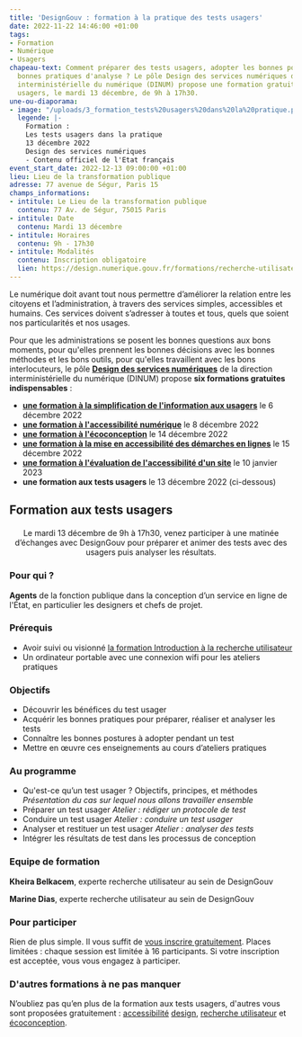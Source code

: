 ```yaml
---
title: 'DesignGouv : formation à la pratique des tests usagers'
date: 2022-11-22 14:46:00 +01:00
tags:
- Formation
- Numérique
- Usagers
chapeau-text: Comment préparer des tests usagers, adopter les bonnes postures et les
  bonnes pratiques d'analyse ? Le pôle Design des services numériques de la direction
  interministérielle du numérique (DINUM) propose une formation gratuite aux tests
  usagers, le mardi 13 décembre, de 9h à 17h30.
une-ou-diaporama:
- image: "/uploads/3_formation_tests%20usagers%20dans%20la%20pratique.png"
  legende: |-
    Formation :
    Les tests usagers dans la pratique
    13 décembre 2022
    Design des services numériques
    - Contenu officiel de l'Etat français
event_start_date: 2022-12-13 09:00:00 +01:00
lieu: Lieu de la transformation publique
adresse: 77 avenue de Ségur, Paris 15
champs_informations:
- intitule: Le Lieu de la transformation publique
  contenu: 77 Av. de Ségur, 75015 Paris
- intitule: Date
  contenu: Mardi 13 décembre
- intitule: Horaires
  contenu: 9h - 17h30
- intitule: Modalités
  contenu: Inscription obligatoire
  lien: https://design.numerique.gouv.fr/formations/recherche-utilisateur/atelier-test-usager/
---
```


Le numérique doit avant tout nous permettre d’améliorer la relation entre les citoyens et l’administration, à travers des services simples, accessibles et humains. Ces services doivent s’adresser à toutes et tous, quels que soient nos particularités et nos usages.

Pour que les administrations se posent les bonnes questions aux bons moments, pour qu'elles prennent les bonnes décisions avec les bonnes méthodes et les bons outils, pour qu'elles travaillent avec les bons interlocuteurs, le pôle [**Design des services numériques**](https://design.numerique.gouv.fr/ "Design des services numériques - Lien externe") de la direction interministérielle du numérique (DINUM) propose **six formations gratuites indispensables** : 
* **[une formation à la simplification de l'information aux usagers](https://www.numerique.gouv.fr/agenda/designgouv-formation-simplification-langage-demarches/)** le 6 décembre 2022
* **[une formation à l'accessibilité numérique](https://www.numerique.gouv.fr/agenda/designgouv-formation-accessibilite-numerique-2022/)** le 8 décembre 2022
* **[une formation à l'écoconception](https://www.numerique.gouv.fr/agenda/designgouv-formation-ecoconception-2022/)** le 14 décembre 2022
* **[une formation à la mise en accessibilité des démarches en lignes](https://www.numerique.gouv.fr/agenda/designgouv-formation-accessibilite-demarches-2022/)** le 15 décembre 2022
* **[une formation à l'évaluation de l'accessibilité d'un site](https://www.numerique.gouv.fr/agenda/designgouv-formation-evaluation-accessibilite/)** le 10 janvier 2023
* **une formation aux tests usagers** le 13 décembre 2022 (ci-dessous)

<h2 class="text-center">Formation aux tests usagers</h2>
<div class="encadre"> <p style="margin-top: 20px; text-align:center;">Le mardi 13 décembre de 9h à 17h30, venez participer à une matinée d’échanges avec DesignGouv pour préparer et animer des tests avec des usagers puis analyser les résultats.</p> </div>

<h3 class="h2">Pour qui ?</h3>

**Agents** de la fonction publique dans la conception d’un service en ligne de l'État, en particulier les designers et chefs de projet.

<h3 class="h2">Prérequis</h3>

* Avoir suivi ou visionné [la formation Introduction à la recherche utilisateur](https://design.numerique.gouv.fr/formations/recherche-utilisateur/introduction-recherche-utilisateur/)
* Un ordinateur portable avec une connexion wifi pour les ateliers pratiques

<h3 class="h2">Objectifs</h3>

* Découvrir les bénéfices du test usager
* Acquérir les bonnes pratiques pour préparer, réaliser et analyser les tests
* Connaître les bonnes postures à adopter pendant un test
* Mettre en œuvre ces enseignements au cours d’ateliers pratiques

<h3 class="h2">Au programme</h3>

* Qu'est-ce qu’un test usager ? Objectifs, principes, et méthodes
*Présentation du cas sur lequel nous allons travailler ensemble*
* Préparer un test usager
*Atelier : rédiger un protocole de test*
* Conduire un test usager
*Atelier : conduire un test usager*
* Analyser et restituer un test usager
*Atelier : analyser des tests*
* Intégrer les résultats de test dans les processus de conception

<h3 class="h2">Equipe de formation</h3>

**Kheira Belkacem**, experte recherche utilisateur au sein de DesignGouv

**Marine Dias**, experte recherche utilisateur au sein de DesignGouv

<h3 class="h2">Pour participer</h3>

Rien de plus simple. Il vous suffit de [vous inscrire gratuitement](https://design.numerique.gouv.fr/formations/accessibilite/atelier-accessibilite-designer/). Places limitées : chaque session est limitée à 16 participants. Si votre inscription est acceptée, vous vous engagez à participer.

<div class="encadre noir"> <h3>D'autres formations à ne pas manquer</h3> <p>N’oubliez pas qu’en plus de la formation aux tests usagers, d'autres vous sont proposées gratuitement : <a href="https://design.numerique.gouv.fr/formations/accessibilite/">accessibilité</a> <a href="https://design.numerique.gouv.fr/formations/design/">design</a>, <a href="https://design.numerique.gouv.fr/formations/recherche-utilisateur/">recherche utilisateur</a> et <a href="https://design.numerique.gouv.fr/formations/ecoconception/">écoconception</a>.</p> </div>